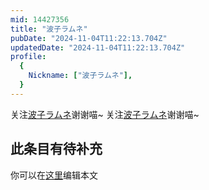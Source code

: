 ```yaml
---
mid: 14427356
title: "波子ラムネ"
pubDate: "2024-11-04T11:22:13.704Z"
updatedDate: "2024-11-04T11:22:13.704Z"
profile:
  {
    Nickname: ["波子ラムネ"],
  }
---
```


关注[波子ラムネ](https://space.bilibili.com/14427356)谢谢喵~ 关注[波子ラムネ](https://space.bilibili.com/14427356)谢谢喵~

## 此条目有待补充
你可以在[这里](https://github.com/Yuhanawa/VTuber.ICU-Content/edit/master/v/波子ラムネ/index.md)编辑本文
